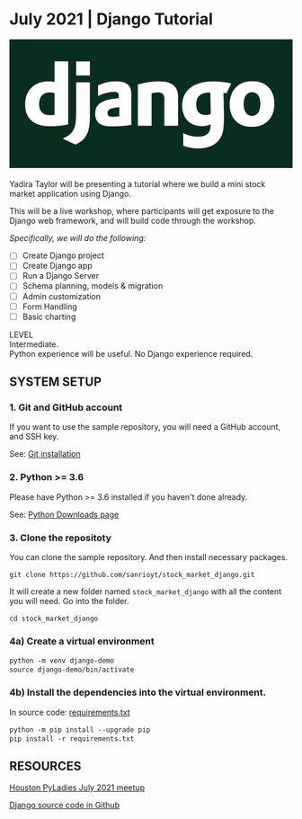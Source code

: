 # July 2021 | Django Tutorial

![Django](django-logo-negative.png)
<br/><br/>
Yadira Taylor will be presenting a tutorial where we build a mini stock market application using Django.

This will be a live workshop, where participants will get exposure to the Django web framework, and will build code through the workshop.

*Specifically, we will do the following:*
- [ ] Create Django project
- [ ] Create Django app
- [ ] Run a Django Server
- [ ] Schema planning, models & migration
- [ ] Admin customization
- [ ] Form Handling
- [ ] Basic charting

LEVEL<br/>
Intermediate.<br/>
Python experience will be useful. No Django experience required.


## SYSTEM SETUP

### 1. Git and GitHub account

   If you want to use the sample repository, you will need a GitHub account, and SSH key.

   See: [Git installation](https://git-scm.com/book/en/v2/Getting-Started-Installing-Git)

### 2. Python >= 3.6

   Please have Python >= 3.6 installed if you haven't done already.

   See: [Python Downloads page](https://www.python.org/downloads/)


### 3. Clone the repositoty
You can clone the sample repository.  And then install necessary packages.
```
git clone https://github.com/sanrioyt/stock_market_django.git
```
It will create a new folder named `stock_market_django` with all the content
you will need.  Go into the folder.
```
cd stock_market_django
```

### 4a) Create a virtual environment

```
python -m venv django-demo
source django-demo/bin/activate
```

### 4b) Install the dependencies into the virtual environment.

   In source code: [requirements.txt](https://github.com/sanrioyt/stock_market_django/blob/master/requirements.txt)

```
python -m pip install --upgrade pip
pip install -r requirements.txt
```
## RESOURCES

[Houston PyLadies July 2021 meetup](https://www.meetup.com/Houston_PyLadies/events/gsrjxrycckbrb/)


[Django source code in Github](https://github.com/sanrioyt/stock_market_django)